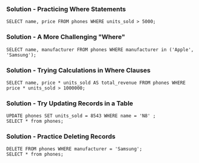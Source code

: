 ### Solution - Practicing Where Statements

`SELECT name, price FROM phones WHERE units_sold > 5000;`

### Solution - A More Challenging "Where"

`SELECT name, manufacturer FROM phones WHERE manufacturer in ('Apple', 'Samsung');`

### Solution - Trying Calculations in Where Clauses

`SELECT name, price * units_sold AS total_revenue FROM phones WHERE price * units_sold > 1000000;`

### Solution - Try Updating Records in a Table

```
UPDATE phones SET units_sold = 8543 WHERE name = 'N8' ;
SELECT * from phones;
```

### Solution - Practice Deleting Records

```
DELETE FROM phones WHERE manufacturer = 'Samsung';
SELECT * from phones;
```

